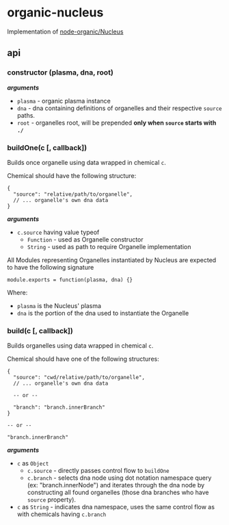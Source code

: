 # organic-nucleus

Implementation of [node-organic/Nucleus](https://github.com/VarnaLab/node-organic/blob/master/docs/Nucleus.md)

## api

### constructor (plasma, dna, root)

___arguments___
* `plasma` - organic plasma instance
* `dna` - dna containing definitions of organelles and their respective `source` paths.
* `root` - organelles root, will be prepended **only when `source` starts with `./`**

### buildOne(c [, callback])

Builds once organelle using data wrapped in chemical `c`.

Chemical should have the following structure:

    {
      "source": "relative/path/to/organelle",
      // ... organelle's own dna data
    }

___arguments___
* `c.source` having value typeof
  * `Function` - used as Organelle constructor
  * `String` - used as path to require Organelle implementation

All Modules representing Organelles instantiated by Nucleus are expected to have the following signature

    module.exports = function(plasma, dna) {}

Where:

  * `plasma` is the Nucleus' plasma
  * `dna` is the portion of the dna used to instantiate the Organelle

### build(c [, callback])

Builds organelles using data wrapped in chemical `c`.

Chemical should have one of the following structures:

    {
      "source": "cwd/relative/path/to/organelle",
      // ... organelle's own dna data

      -- or --

      "branch": "branch.innerBranch"
    }

    -- or --

    "branch.innerBranch"

___arguments___
  * `c` as `Object`
    * `c.source` - directly passes control flow to `buildOne`
    * `c.branch` - selects dna node using dot notation namespace query (ex: "branch.innerNode") and iterates through the dna node by constructing all found organelles (those dna branches who have `source` property).
  * `c` as `String` - indicates dna namespace, uses the same control flow as with chemicals having `c.branch`
